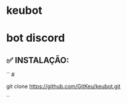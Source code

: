 # keubot
# bot discord
## ✅ INSTALAÇÃO:
``
#<p>
git clone https://github.com/GitKeu/keubot.git
</p>
``
